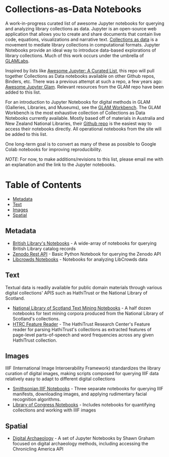 # Collections-as-Data Notebooks

A work-in-progress curated list of awesome Jupyter notebooks for querying and analyzing library collections as data. Jupyter is an open-source web application that allows you to create and share documents that contain live code, equations, visualizations and narrative text. [Collections as data](https://collectionsasdata.github.io/) is a movement to mediate library collections in computational formats. Jupyter Notebooks provide an ideal way to introduce data-based explorations of library collections. Much of this work occurs under the umbrella of [GLAMLabs](https://glamlabs.io/).

Inspired by lists like [Awesome Jupyter: A Curated List](https://github.com/markusschanta/awesome-jupyter), this repo will pull together Collections as Data notebooks available on other Github repos, Binders, etc. There was a previous attempt at such a repo, a few years ago: [Awesome Jupyter Glam](https://github.com/LibraryCarpentry/awesome-jupyter-glam). Relevant resources from the GLAM repo have been added to this list.

For an introduction to Jupyter Notebooks for digital methods in GLAM (Galleries, Libraries, and Museums), see the [GLAM Workbench](https://glam-workbench.github.io/getting-started/). The GLAM Workbench is the most exhaustive collection of Collections as Data Notebooks currently available. Mostly based off of materials in Australia and New Zealand National Libraries, their [Github repo](https://github.com/GLAM-Workbench) is the easiest way to access their notebooks directly. All operational notebooks from the site will be added to this list. 

One long-term goal is to convert as many of these as possible to Google Colab notebooks for improving reproducibility. 

*NOTE*: For now, to make additions/revisions to this list, please email me with an explanation and the link to the Jupyter notebooks. 

# Table of Contents

* [Metadata](##metadata)
* [Text](##text)
* [Images](##images)
* [Spatial](##spatial)

## Metadata

* [British Library's Notebooks](https://github.com/BL-Labs/Jupyter-notebooks-projects-using-BL-Sources) - A wide-array of notebooks for querying British Library catalog records 
* [Zenodo Rest API](https://github.com/LibraryCarpentry/awesome-jupyter-glam/blob/master/notebooks-guides/Zenodo_API_Notebook.ipynb) - Basic Python Notebook for querying the Zenodo API 
* [Libcrowds Notebooks](https://github.com/LibCrowds/notebooks/tree/master/notebooks) - Notebooks for analyzing LibCrowds data

## Text

Textual data is readily available for public domain materials through various digital collections' APIS such as HathiTrust or the National Library of Scotland. 

* [National Library of Scotland Text Mining Notebooks](https://data.nls.uk/tools/jupyter-notebooks/) - A half dozen notebooks for text mining corpora produced from the National Library of Scotland's collections. 
* [HTRC Feature Reader](https://github.com/htrc/htrc-feature-reader/tree/master/examples) - The HathiTrust Research Center's Feature reader for parsing HathiTrust's collections as extracted features of page-level parts-of-speech and word frequencies across any given HathiTrust collection.

## Images

IIIF (International Image Interoerability Framework) standardizes the library curation of digital images, making scripts composed for querying IIIF data relatively easy to adapt to different digital collections

* [Smithsonian IIIF Notebooks](https://github.com/hibernator11/notebook-iiif-images) - Three separate notebooks for querying IIIF manifests, downloading images, and applying rudimentary facial recognition algorithms. 
* [Library of Congress Notebooks](https://github.com/LibraryOfCongress/data-exploration) - Includes notebooks for quantifying collections and working with IIIF images

## Spatial

* [Digital Archaeology](https://electricarchaeology.ca/2018/08/21/jupyter-notebooks-for-digital-archaeology-and-history-too/) - A set of Jupyter Notebooks by Shawn Graham focused on digital archaeology methods, including accessing the Chronicling America API



